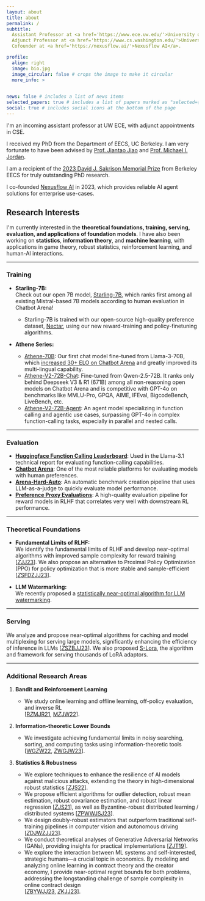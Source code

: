 ```yaml
---
layout: about
title: about
permalink: /
subtitle: 
  Assistant Professor at <a href='https://www.ece.uw.edu/'>University of Washington, ECE Department</a>.<br>
  Adjunct Professor at <a href='https://www.cs.washington.edu/'>University of Washington, CSE Department</a>.<br>
  Cofounder at <a href='https://nexusflow.ai/'>Nexusflow AI</a>.  

profile:
  align: right
  image: bio.jpg
  image_circular: false # crops the image to make it circular
  more_info: >
    

news: false # includes a list of news items
selected_papers: true # includes a list of papers marked as "selected={true}"
social: true # includes social icons at the bottom of the page
---
```



I'm an incoming assistant professor at UW ECE, with adjunct appointments in CSE.

I received my PhD from the Department of EECS, UC Berkeley. I am very fortunate to have been advised by [Prof. Jiantao Jiao](https://people.eecs.berkeley.edu/~jiantao/) and [Prof. Michael I. Jordan](http://people.eecs.berkeley.edu/~jordan/). 

I am a recipient of the [2023 David J. Sakrison Memorial Prize](https://www2.eecs.berkeley.edu/Students/Awards/17/) from Berkeley EECS for truly outstanding PhD research.

I co-founded [Nexusflow AI](https://nexusflow.ai/) in 2023, which provides reliable AI agent solutions for enterprise use-cases.

## Research Interests

I'm currently interested in the **theoretical foundations, training, serving, evaluation, and applications of foundation models**. I have also been working on **statistics**, **information theory**, and **machine learning**, with applications in game theory, robust statistics, reinforcement learning, and human-AI interactions.

---

### Training

- **Starling-7B:**  
  Check out our open 7B model, [Starling-7B](https://starling.cs.berkeley.edu), which ranks first among all existing Mistral-based 7B models according to human evaluation in Chatbot Arena!  
  - Starling-7B is trained with our open-source high-quality preference dataset, [Nectar](https://huggingface.co/datasets/berkeley-nest/Nectar), using our new reward-training and policy-finetuning algorithms.

- **Athene Series:**  
  - [Athene-70B](https://huggingface.co/Nexusflow/Athene-70B): Our first chat model fine-tuned from Llama-3-70B, which [increased 30+ ELO on Chatbot Arena](https://x.com/lmarena_ai/status/1816956663821381678) and greatly improved its multi-lingual capability.  
  - [Athene-V2-72B-Chat](https://huggingface.co/Nexusflow/Athene-V2-72B-Chat): Fine-tuned from Qwen-2.5-72B. It ranks only behind Deepseek V3 & R1 (671B) among all non-reasoning open models on Chatbot Arena and is competitive with GPT-4o on benchmarks like MMLU-Pro, GPQA, AIME, IFEval, BigcodeBench, LiveBench, etc.  
  - [Athene-V2-72B-Agent](https://huggingface.co/Nexusflow/Athene-V2-72B-Agent): An agent model specializing in function calling and agentic use cases, surpassing GPT-4o in complex function-calling tasks, especially in parallel and nested calls.

---

### Evaluation

- [**Huggingface Function Calling Leaderboard**](https://huggingface.co/spaces/Nexusflow/Nexus_Function_Calling_Leaderboard): Used in the Llama-3.1 technical report for evaluating function-calling capabilities.
- [**Chatbot Arena**](https://chat.lmsys.org/): One of the most reliable platforms for evaluating models with human preferences.
- [**Arena-Hard-Auto**](https://github.com/lm-sys/arena-hard-auto): An automatic benchmark creation pipeline that uses LLM-as-a-judge to quickly evaluate model performance.
- [**Preference Proxy Evaluations**](https://arxiv.org/abs/2410.14872): A high-quality evaluation pipeline for reward models in RLHF that correlates very well with downstream RL performance. 
---

### Theoretical Foundations

- **Fundamental Limits of RLHF:**  
  We identify the fundamental limits of RLHF and develop near-optimal algorithms with improved sample complexity for reward training [[*Z*JJ23](https://arxiv.org/abs/2301.11270)]. We also propose an alternative to Proximal Policy Optimization (PPO) for policy optimization that is more stable and sample-efficient [[*Z*SFDZJJ23](https://arxiv.org/abs/2306.02231)].

- **LLM Watermarking:**  
  We recently proposed a [statistically near-optimal algorithm for LLM watermarking](https://arxiv.org/abs/2312.07930).

---

### Serving

We analyze and propose near-optimal algorithms for caching and model multiplexing for serving large models, significantly enhancing the efficiency of inference in LLMs [[*Z*SZBJJ23](https://arxiv.org/abs/2306.02003)]. We also proposed [S-Lora](https://arxiv.org/abs/2311.03285),  the algorithm and framework for serving thousands of LoRA adaptors. 

---

### Additional Research Areas

1. **Bandit and Reinforcement Learning**  
   - We study online learning and offline learning, off-policy evaluation, and inverse RL  
     \[[R*Z*MJR21](https://arxiv.org/abs/2103.12021), [M*Z*JW22](https://arxiv.org/abs/2101.07781)\].

2. **Information-theoretic Lower Bounds**  
   - We investigate achieving fundamental limits in noisy searching, sorting, and computing tasks using information-theoretic tools  
     \[[WG*Z*W22](https://arxiv.org/abs/2202.01446), [*Z*WGJW23](https://arxiv.org/abs/2306.11951)\].

3. **Statistics & Robustness**  
   - We explore techniques to enhance the resilience of AI models against malicious attacks, extending the theory in high-dimensional robust statistics [[*Z*JS22](https://arxiv.org/abs/1909.08755)].  
   - We propose efficient algorithms for outlier detection, robust mean estimation, robust covariance estimation, and robust linear regression [[*Z*JS21](https://arxiv.org/abs/2005.14073)], as well as Byzantine-robust distributed learning / distributed systems [[*Z*PWWJSJ23](https://arxiv.org/abs/2205.11765)].  
   - We design doubly-robust estimators that outperform traditional self-training pipelines in computer vision and autonomous driving [[*Z*DJWZJJ23](https://arxiv.org/abs/2306.00265)].  
   - We conduct theoretical analyses of Generative Adversarial Networks (GANs), providing insights for practical implementations [[*Z*JT19](https://arxiv.org/pdf/1901.09465)].  
   - We explore the interaction between ML systems and self-interested, strategic humans—a crucial topic in economics. By modeling and analyzing online learning in contract theory and the creator economy, I provide near-optimal regret bounds for both problems, addressing the longstanding challenge of sample complexity in online contract design  
     \[[*Z*BYWJJ23](https://arxiv.org/abs/2211.05732), [*Z*KJJ23](https://arxiv.org/abs/2305.11381)\].
